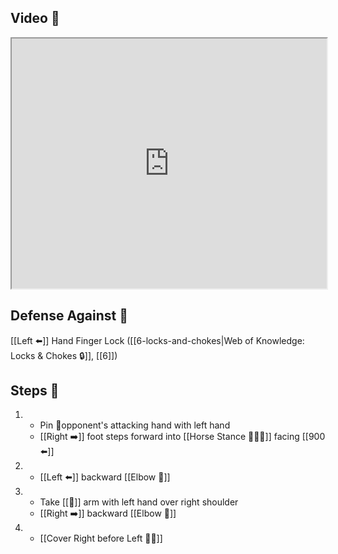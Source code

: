 ## Video 🎥

<iframe src="https://www.youtube.com/embed/9HGyEm4YE_0?start=404" width="100%" height="400"></iframe>

## Defense Against 🤺

[[Left ⬅️]] Hand Finger Lock ([[6-locks-and-chokes|Web of Knowledge: Locks & Chokes 🔒]], [[6]])

## Steps 👣

1. - Pin 🎯opponent's attacking hand with left hand
    - [[Right ➡️]] foot steps forward into [[Horse Stance 🏇🧍‍♂️]] facing [[900 ⬅️]]
2. - [[Left ⬅️]] backward [[Elbow 💪]]
3. - Take [[🎯]] arm with left hand over right shoulder
    - [[Right ➡️]] backward [[Elbow 💪]]
4. - [[Cover Right before Left 🦶🔄]]
